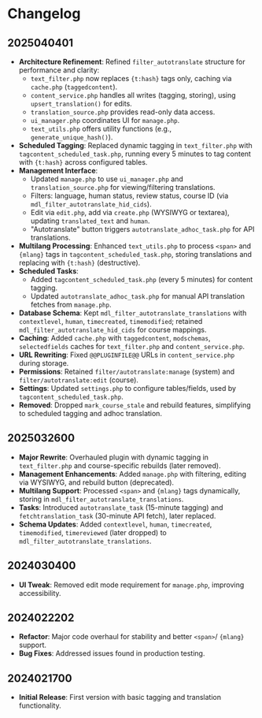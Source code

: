 # Changelog

## 2025040401

- **Architecture Refinement**: Refined `filter_autotranslate` structure for performance and clarity:
  - `text_filter.php` now replaces `{t:hash}` tags only, caching via `cache.php` (`taggedcontent`).
  - `content_service.php` handles all writes (tagging, storing), using `upsert_translation()` for edits.
  - `translation_source.php` provides read-only data access.
  - `ui_manager.php` coordinates UI for `manage.php`.
  - `text_utils.php` offers utility functions (e.g., `generate_unique_hash()`).
- **Scheduled Tagging**: Replaced dynamic tagging in `text_filter.php` with `tagcontent_scheduled_task.php`, running every 5 minutes to tag content with `{t:hash}` across configured tables.
- **Management Interface**:
  - Updated `manage.php` to use `ui_manager.php` and `translation_source.php` for viewing/filtering translations.
  - Filters: language, human status, review status, course ID (via `mdl_filter_autotranslate_hid_cids`).
  - Edit via `edit.php`, add via `create.php` (WYSIWYG or textarea), updating `translated_text` and `human`.
  - "Autotranslate" button triggers `autotranslate_adhoc_task.php` for API translations.
- **Multilang Processing**: Enhanced `text_utils.php` to process `<span>` and `{mlang}` tags in `tagcontent_scheduled_task.php`, storing translations and replacing with `{t:hash}` (destructive).
- **Scheduled Tasks**:
  - Added `tagcontent_scheduled_task.php` (every 5 minutes) for content tagging.
  - Updated `autotranslate_adhoc_task.php` for manual API translation fetches from `manage.php`.
- **Database Schema**: Kept `mdl_filter_autotranslate_translations` with `contextlevel`, `human`, `timecreated`, `timemodified`; retained `mdl_filter_autotranslate_hid_cids` for course mappings.
- **Caching**: Added `cache.php` with `taggedcontent`, `modschemas`, `selectedfields` caches for `text_filter.php` and `content_service.php`.
- **URL Rewriting**: Fixed `@@PLUGINFILE@@` URLs in `content_service.php` during storage.
- **Permissions**: Retained `filter/autotranslate:manage` (system) and `filter/autotranslate:edit` (course).
- **Settings**: Updated `settings.php` to configure tables/fields, used by `tagcontent_scheduled_task.php`.
- **Removed**: Dropped `mark_course_stale` and rebuild features, simplifying to scheduled tagging and adhoc translation.

## 2025032600

- **Major Rewrite**: Overhauled plugin with dynamic tagging in `text_filter.php` and course-specific rebuilds (later removed).
- **Management Enhancements**: Added `manage.php` with filtering, editing via WYSIWYG, and rebuild button (deprecated).
- **Multilang Support**: Processed `<span>` and `{mlang}` tags dynamically, storing in `mdl_filter_autotranslate_translations`.
- **Tasks**: Introduced `autotranslate_task` (15-minute tagging) and `fetchtranslation_task` (30-minute API fetch), later replaced.
- **Schema Updates**: Added `contextlevel`, `human`, `timecreated`, `timemodified`, `timereviewed` (later dropped) to `mdl_filter_autotranslate_translations`.

## 2024030400

- **UI Tweak**: Removed edit mode requirement for `manage.php`, improving accessibility.

## 2024022202

- **Refactor**: Major code overhaul for stability and better `<span>`/ `{mlang}` support.
- **Bug Fixes**: Addressed issues found in production testing.

## 2024021700

- **Initial Release**: First version with basic tagging and translation functionality.